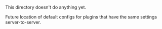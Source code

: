 This directory doesn't do anything yet.

Future location of default configs for plugins that have the same settings server-to-server.
